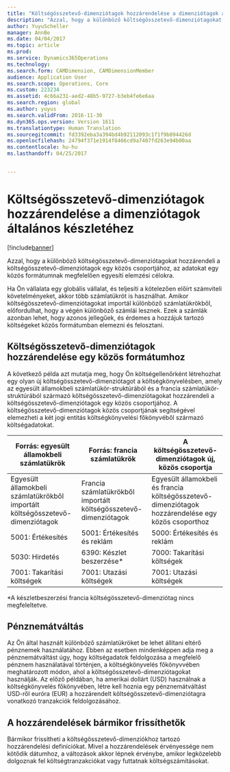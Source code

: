 ```yaml
---
title: "Költségösszetevő-dimenziótagok hozzárendelése a dimenziótagok általános készletéhez"
description: "Azzal, hogy a különböző költségösszetevő-dimenziótagokat hozzárendeli a költségösszetevő-dimenziótagok egy közös csoportjához, az adatokat egy közös formátumnak megfelelően egyesíti elemzési célokra."
author: YuyuScheller
manager: AnnBe
ms.date: 04/04/2017
ms.topic: article
ms.prod: 
ms.service: Dynamics365Operations
ms.technology: 
ms.search.form: CAMDimension, CAMDimensionMember
audience: Application User
ms.search.scope: Operations, Core
ms.custom: 223234
ms.assetid: 4c66a231-aed2-48b5-9727-b3eb4fe6e6aa
ms.search.region: global
ms.author: yuyus
ms.search.validFrom: 2016-11-30
ms.dyn365.ops.version: Version 1611
ms.translationtype: Human Translation
ms.sourcegitcommit: fd3392eba3a394bd4b92112093c1f1f9b894426d
ms.openlocfilehash: 24794f371e1914f8466cd9a7407fd263e94b00aa
ms.contentlocale: hu-hu
ms.lasthandoff: 04/25/2017


---
```


# <a name="map-cost-element-dimension-members-to-a-common-set-of-dimension-members"></a>Költségösszetevő-dimenziótagok hozzárendelése a dimenziótagok általános készletéhez

[!include[banner](../includes/banner.md)]


Azzal, hogy a különböző költségösszetevő-dimenziótagokat hozzárendeli a költségösszetevő-dimenziótagok egy közös csoportjához, az adatokat egy közös formátumnak megfelelően egyesíti elemzési célokra.

Ha Ön vállalata egy globális vállalat, és teljesíti a kötelezően előírt számviteli követelményeket, akkor több számlatükröt is használhat. Amikor költségösszetevő-dimenziótagokat importál különböző számlatükrökből, előfordulhat, hogy a végén különböző számlái lesznek. Ezek a számlák azonban lehet, hogy azonos jellegűek, és érdemes a hozzájuk tartozó költségeket közös formátumban elemezni és felosztani.

## <a name="map-cost-element-dimension-members-to-a-common-format"></a>Költségösszetevő-dimenziótagok hozzárendelése egy közös formátumhoz
A következő példa azt mutatja meg, hogy Ön költségellenőrként létrehozhat egy olyan új költségösszetevő-dimenziótagot a költségkönyvelésben, amely az egyesült államokbeli számlatükör-struktúrából és a francia számlatükör-struktúrából származó költségösszetevő-dimenziótagokat hozzárendeli a költségösszetevő-dimenziótagok egy közös csoportjához. A költségösszetevő-dimenziótagok közös csoportjának segítségével elemezheti a két jogi entitás költségkönyvelési főkönyvéből származó költségadatokat.

| Forrás: egyesült államokbeli számlatükrök                                          | Forrás: francia számlatükrök                                          | A költségösszetevő-dimenziótagok új, közös csoportja                        |
|-----------------------------------------------------------------------|---------------------------------------------------------------------------|-------------------------------------------------------------------------|
| Egyesült államokbeli számlatükrökből importált költségösszetevő-dimenziótagok | Francia számlatükrökből importált költségösszetevő-dimenziótagok | Egyesült államokbeli és francia költségösszetevő-dimenziótagok hozzárendelése egy közös csoporthoz |
| 5001: Értékesítés                                                           | 5001: Értékesítés és reklám                                               | 5000: Értékesítés és reklám                                             |
| 5030: Hirdetés                                                     | 6390: Készlet beszerzése\*                                                    | 7000: Takarítási költségek                                                 |
| 7001: Takarítási költségek                                               | 7001: Utazási költségek                                                      | 7001: Utazási költségek                                                   |

\*A készletbeszerzési francia költségösszetevő-dimenziótag nincs megfeleltetve.

## <a name="currency-conversion"></a>Pénznemátváltás
Az Ön által használt különböző számlatükröket be lehet állítani eltérő pénznemek használatához. Ebben az esetben mindenképpen adja meg a pénznemátváltást úgy, hogy költségadatok feldolgozása a megfelelő pénznem használatával történjen, a költségkönyvelés főkönyvvében meghatározott módon, ahol a költségösszetevő-dimenziótagokat használják. Az előző példában, ha amerikai dollárt (USD) használnak a költségkönyvelés főkönyvében, létre kell hoznia egy pénznemátváltást USD-ről euróra (EUR) a hozzárendelt költségösszetevő-dimenziótagra vonatkozó tranzakciók feldolgozásához.

## <a name="update-mappings-at-any-time"></a>A hozzárendelések bármikor frissíthetők
Bármikor frissítheti a költségösszetevő-dimenziókhoz tartozó hozzárendelési definíciókat. Mivel a hozzárendelések érvényessége nem kötődik dátumhoz, a változások akkor lépnek érvénybe, amikor legközelebb dolgoznak fel költségtranzakciókat vagy futtatnak költségszámításokat.




